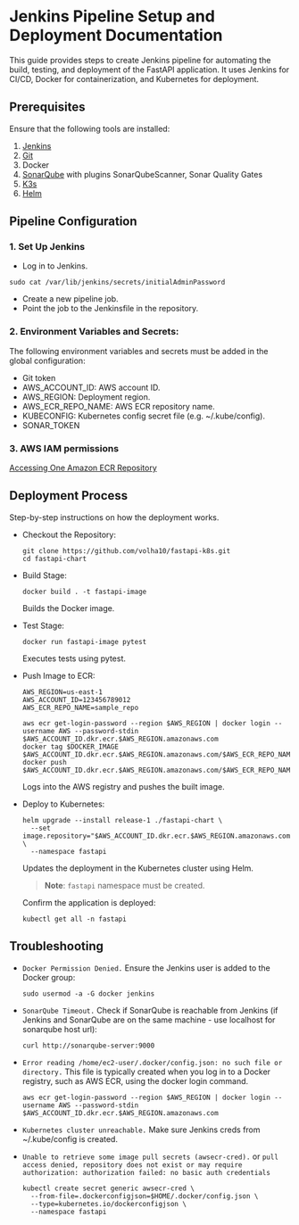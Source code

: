 # Jenkins Pipeline Setup and Deployment Documentation

This guide provides steps to create Jenkins pipeline for automating the build, testing, and deployment of the FastAPI application. It uses Jenkins for CI/CD, Docker for containerization, and Kubernetes for deployment.

## Prerequisites

Ensure that the following tools are installed:

1. [Jenkins](https://www.jenkins.io/doc/tutorials/tutorial-for-installing-jenkins-on-AWS/)
2. [Git](https://git-scm.com/book/en/v2/Getting-Started-Installing-Git)
3. Docker
4. [SonarQube](https://hub.docker.com/_/sonarqube) with plugins SonarQubeScanner, Sonar Quality Gates
5. [K3s](https://k3s.io/)
6. [Helm](https://helm.sh/docs/intro/install/)

## Pipeline Configuration

### 1. Set Up Jenkins
- Log in to Jenkins.
```
sudo cat /var/lib/jenkins/secrets/initialAdminPassword
```
- Create a new pipeline job.
- Point the job to the Jenkinsfile in the repository.

### 2. Environment Variables and Secrets:
The following environment variables and secrets must be added in the global configuration:
- Git token
- AWS_ACCOUNT_ID: AWS account ID.
- AWS_REGION: Deployment region.
- AWS_ECR_REPO_NAME: AWS ECR repository name.
- KUBECONFIG: Kubernetes config secret file (e.g. ~/.kube/config).
- SONAR_TOKEN 

### 3. AWS IAM permissions
[Accessing One Amazon ECR Repository](https://docs.aws.amazon.com/AmazonECR/latest/userguide/security_iam_id-based-policy-examples.html#security_iam_id-based-policy-examples-access-one-bucket)

## Deployment Process
Step-by-step instructions on how the deployment works.

- Checkout the Repository:
    ```
    git clone https://github.com/volha10/fastapi-k8s.git
    cd fastapi-chart
    ```

- Build Stage:
    ```
    docker build . -t fastapi-image
    ```
    Builds the Docker image.
- Test Stage:
    ```
    docker run fastapi-image pytest
    ```
    Executes tests using pytest.

- Push Image to ECR:
    ```
    AWS_REGION=us-east-1
    AWS_ACCOUNT_ID=123456789012  
    AWS_ECR_REPO_NAME=sample_repo 
  
    aws ecr get-login-password --region $AWS_REGION | docker login --username AWS --password-stdin $AWS_ACCOUNT_ID.dkr.ecr.$AWS_REGION.amazonaws.com
    docker tag $DOCKER_IMAGE $AWS_ACCOUNT_ID.dkr.ecr.$AWS_REGION.amazonaws.com/$AWS_ECR_REPO_NAME:latest
    docker push $AWS_ACCOUNT_ID.dkr.ecr.$AWS_REGION.amazonaws.com/$AWS_ECR_REPO_NAME:latest
    ```
    Logs into the AWS registry and pushes the built image.

- Deploy to Kubernetes:
    ```
    helm upgrade --install release-1 ./fastapi-chart \
      --set image.repository="$AWS_ACCOUNT_ID.dkr.ecr.$AWS_REGION.amazonaws.com/$AWS_ECR_REPO_NAME" \
      --namespace fastapi
    ```
  
    Updates the deployment in the Kubernetes cluster using Helm.
    > **Note**: `fastapi` namespace must be created.

    Confirm the application is deployed:
    ```
    kubectl get all -n fastapi
    ```

## Troubleshooting
* `Docker Permission Denied.` 
  Ensure the Jenkins user is added to the Docker group:
  ```
  sudo usermod -a -G docker jenkins
  ```

* `SonarQube Timeout.` 
  Check if SonarQube is reachable from Jenkins (if Jenkins and SonarQube are on the same machine - use localhost for sonarqube host url):
  ```commandline
  curl http://sonarqube-server:9000
  ```

* `Error reading /home/ec2-user/.docker/config.json: no such file or directory.`
  This file is typically created when you log in to a Docker registry, such as AWS ECR, using the docker login command.
  ```
  aws ecr get-login-password --region $AWS_REGION | docker login --username AWS --password-stdin $AWS_ACCOUNT_ID.dkr.ecr.$AWS_REGION.amazonaws.com
  ```

* `Kubernetes cluster unreachable.`
  Make sure Jenkins creds from ~/.kube/config is created.

* `Unable to retrieve some image pull secrets (awsecr-cred).` or `pull access denied, repository does not exist or may require authorization: authorization failed: no basic auth credentials`
  ```commandline
  kubectl create secret generic awsecr-cred \
    --from-file=.dockerconfigjson=$HOME/.docker/config.json \
    --type=kubernetes.io/dockerconfigjson \
    --namespace fastapi
  ```



